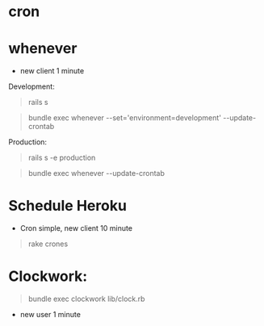 cron
====


whenever
========

* new client 1 minute

Development:
> rails s

> bundle exec whenever --set='environment=development' --update-crontab

Production:
> rails s -e production

> bundle exec whenever --update-crontab


Schedule Heroku
================

  * Cron simple, new client  10 minute

  > rake crones


Clockwork:
==========

> bundle exec clockwork lib/clock.rb

* new user 1 minute
